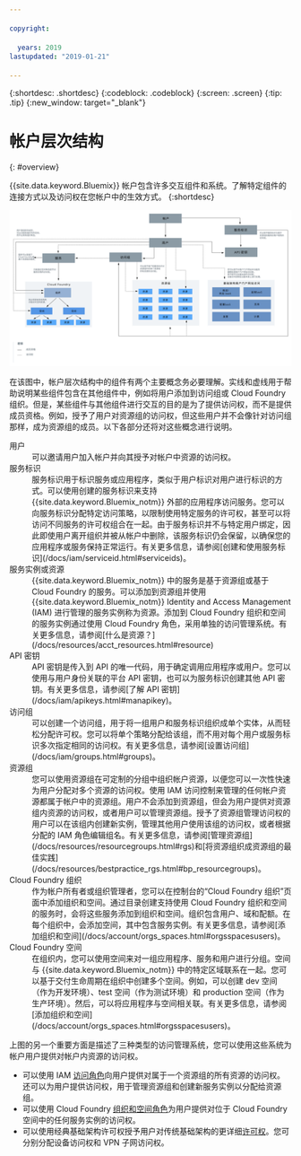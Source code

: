 ```yaml
---

copyright:

  years: 2019
lastupdated: "2019-01-21"

---
```


{:shortdesc: .shortdesc}
{:codeblock: .codeblock}
{:screen: .screen}
{:tip: .tip}
{:new_window: target="_blank"}


# 帐户层次结构
{: #overview}

{{site.data.keyword.Bluemix}} 帐户包含许多交互组件和系统。了解特定组件的连接方式以及访问权在您帐户中的生效方式。
{:shortdesc}

<a href="https://console.bluemix.net/docs/api/content/account/images/account_diagram.svg">
  <img src="images/account_diagram.svg" alt="帐户图">
</a>

在该图中，帐户层次结构中的组件有两个主要概念务必要理解。实线和虚线用于帮助说明某些组件包含在其他组件中，例如将用户添加到访问组或 Cloud Foundry 组织。但是，某些组件与其他组件进行交互的目的是为了提供访问权，而不是提供成员资格。例如，授予了用户对资源组的访问权，但这些用户并不会像针对访问组那样，成为资源组的成员。以下各部分还将对这些概念进行说明。

<dl>
<dt>用户</dt>
<dd>可以邀请用户加入帐户并向其授予对帐户中资源的访问权。</dd>
<dt>服务标识</dt>
<dd>服务标识用于标识服务或应用程序，类似于用户标识对用户进行标识的方式。可以使用创建的服务标识来支持 {{site.data.keyword.Bluemix_notm}} 外部的应用程序访问服务。您可以向服务标识分配特定访问策略，以限制使用特定服务的许可权，甚至可以将访问不同服务的许可权组合在一起。由于服务标识并不与特定用户绑定，因此即使用户离开组织并被从帐户中删除，该服务标识仍会保留，以确保您的应用程序或服务保持正常运行。有关更多信息，请参阅[创建和使用服务标识](/docs/iam/serviceid.html#serviceids)。</dd>
<dt>服务实例或资源</dt>
<dd>{{site.data.keyword.Bluemix_notm}} 中的服务是基于资源组或基于 Cloud Foundry 的服务。可以添加到资源组并使用 {{site.data.keyword.Bluemix_notm}} Identity and Access Management (IAM) 进行管理的服务实例称为资源。添加到 Cloud Foundry 组织和空间的服务实例通过使用 Cloud Foundry 角色，采用单独的访问管理系统。有关更多信息，请参阅[什么是资源？](/docs/resources/acct_resources.html#resource)</dd>
<dt>API 密钥</dt>
<dd>API 密钥是传入到 API 的唯一代码，用于确定调用应用程序或用户。您可以使用与用户身份关联的平台 API 密钥，也可以为服务标识创建其他 API 密钥。有关更多信息，请参阅[了解 API 密钥](/docs/iam/apikeys.html#manapikey)。</dd>
<dt>访问组</dt>
<dd>可以创建一个访问组，用于将一组用户和服务标识组织成单个实体，从而轻松分配许可权。您可以将单个策略分配给该组，而不用对每个用户或服务标识多次指定相同的访问权。有关更多信息，请参阅[设置访问组](/docs/iam/groups.html#groups)。</dd>
<dt>资源组</dt>
<dd>您可以使用资源组在可定制的分组中组织帐户资源，以便您可以一次性快速为用户分配对多个资源的访问权。使用 IAM 访问控制来管理的任何帐户资源都属于帐户中的资源组。用户不会添加到资源组，但会为用户提供对资源组内资源的访问权，或者用户可以管理资源组。授予了资源组管理访问权的用户可以在该组内创建新实例，管理其他用户使用该组的访问权，或者根据分配的 IAM 角色编辑组名。有关更多信息，请参阅[管理资源组](/docs/resources/resourcegroups.html#rgs)和[将资源组织成资源组的最佳实践](/docs/resources/bestpractice_rgs.html#bp_resourcegroups)。</dd>
<dt>Cloud Foundry 组织</dt>
<dd>作为帐户所有者或组织管理者，您可以在控制台的“Cloud Foundry 组织”页面中添加组织和空间。通过目录创建支持使用 Cloud Foundry 组织和空间的服务时，会将这些服务添加到组织和空间。组织包含用户、域和配额。在每个组织中，会添加空间，其中包含服务实例。有关更多信息，请参阅[添加组织和空间](/docs/account/orgs_spaces.html#orgsspacesusers)。</dd>
<dt>Cloud Foundry 空间</dt>
<dd>在组织内，您可以使用空间来对一组应用程序、服务和用户进行分组。空间与 {{site.data.keyword.Bluemix_notm}} 中的特定区域联系在一起。您可以基于交付生命周期在组织中创建多个空间。例如，可以创建 dev 空间（作为开发环境）、test 空间（作为测试环境）和 production 空间（作为生产环境）。然后，可以将应用程序与空间相关联。有关更多信息，请参阅[添加组织和空间](/docs/account/orgs_spaces.html#orgsspacesusers)。</dd>
</dl>

上图的另一个重要方面是描述了三种类型的访问管理系统，您可以使用这些系统为帐户用户提供对帐户内资源的访问权。 

  * 可以使用 IAM [访问角色](/docs/iam/users_roles.html#iamusermanrol)向用户提供对属于一个资源组的所有资源的访问权。还可以为用户提供访问权，用于管理资源组和创建新服务实例以分配给资源组。
  * 可以使用 Cloud Foundry [组织和空间角色](/docs/iam/cfaccess.html#cfroles)为用户提供对位于 Cloud Foundry 空间中的任何服务实例的访问权。
  * 可以使用经典基础架构许可权授予用户对传统基础架构的更详细[许可权](/docs/iam/infrastructureaccess.html#infrapermission)。您可分别分配设备访问权和 VPN 子网访问权。
